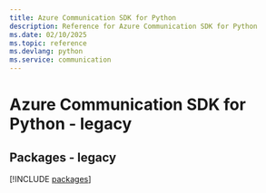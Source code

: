 ```yaml
---
title: Azure Communication SDK for Python
description: Reference for Azure Communication SDK for Python
ms.date: 02/10/2025
ms.topic: reference
ms.devlang: python
ms.service: communication
---
```

# Azure Communication SDK for Python - legacy
## Packages - legacy
[!INCLUDE [packages](communication-index.md)]